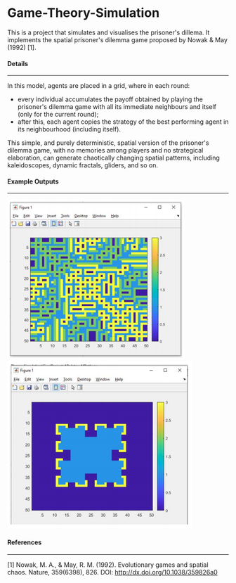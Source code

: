 # Game-Theory-Simulation
 This is a project that simulates and visualises the prisoner's dillema.
 It implements the spatial prisoner's dilemma game proposed by Nowak & May (1992) [1].
#### Details
---
In this model, agents are placed in a grid, where in each round:
<ul>
 <li>every individual accumulates the payoff obtained by playing the prisoner's dilemma game with all its immediate neighbours and itself (only for the current round);</li>
 <li>after this, each agent copies the strategy of the best performing agent in its neighbourhood (including itself).</li>
</ul>
This simple, and purely deterministic, spatial version of the prisoner's dilemma game, with no memories among players and no strategical elaboration, can generate chaotically changing spatial patterns, including kaleidoscopes, dynamic fractals, gliders, and so on.

#### Example Outputs
---
![](/img/state_1.png)
![](/img/state_2.png)

#### References
---
[1] Nowak, M. A., & May, R. M. (1992). Evolutionary games and spatial chaos. Nature, 359(6398), 826. DOI:     http://dx.doi.org/10.1038/359826a0
